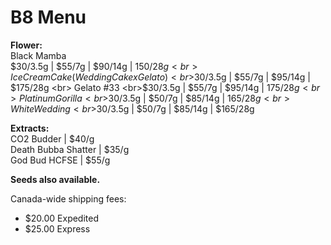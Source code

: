 # B8 Menu

<b>Flower:</b>
<br> Black Mamba 
<br>$30/3.5g | $55/7g | $90/14g | $150/28g
<br> Ice Cream Cake (Wedding Cake x Gelato) 
<br>$30/3.5g | $55/7g | $95/14g | $175/28g
<br> Gelato #33 
<br>$30/3.5g | $55/7g | $95/14g | $175/28g
<br> Platinum Gorilla 
<br>$30/3.5g | $50/7g | $85/14g | $165/28g
<br> White Wedding 
<br>$30/3.5g | $50/7g | $85/14g | $165/28g

<b>Extracts:</b>
<br> CO2 Budder | $40/g
<br> Death Bubba Shatter | $35/g
<br> God Bud HCFSE | $55/g


<b>Seeds also available.</b>


Canada-wide shipping fees:
- $20.00 Expedited
- $25.00 Express
